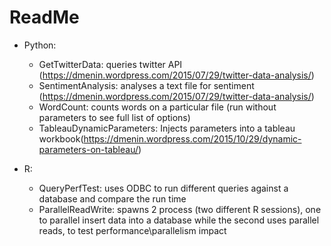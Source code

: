 ReadMe
===================

* Python:
  * GetTwitterData: queries twitter API (https://dmenin.wordpress.com/2015/07/29/twitter-data-analysis/)
  * SentimentAnalysis: analyses a text file for sentiment (https://dmenin.wordpress.com/2015/07/29/twitter-data-analysis/)
  * WordCount: counts words on a particular file (run without parameters to see full list of options)
  * TableauDynamicParameters: Injects parameters into a tableau workbook(https://dmenin.wordpress.com/2015/10/29/dynamic-parameters-on-tableau/)

* R:
  * QueryPerfTest: uses ODBC to run different queries against a database and compare the run time
  * ParallelReadWrite: spawns 2 process (two different R sessions), one to parallel insert data into a database while the second uses parallel reads, to test performance\parallelism impact